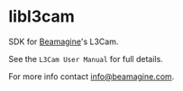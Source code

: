 # libl3cam
SDK for [Beamagine](https://beamagine.com/)'s L3Cam.

See the `L3Cam User Manual` for full details.

For more info contact info@beamagine.com.